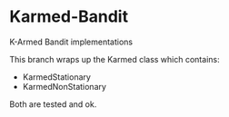# Karmed-Bandit
K-Armed Bandit implementations

This branch wraps up the Karmed class which contains:
  - KarmedStationary
  - KarmedNonStationary
  
  Both are tested and ok.
